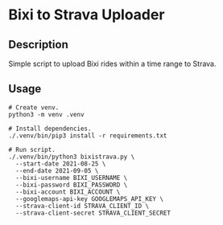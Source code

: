 Bixi to Strava Uploader
=======================

## Description

Simple script to upload Bixi rides within a time range to Strava.

## Usage

```shell
# Create venv.
python3 -m venv .venv

# Install dependencies.
./.venv/bin/pip3 install -r requirements.txt

# Run script.
./.venv/bin/python3 bixistrava.py \
  --start-date 2021-08-25 \
  --end-date 2021-09-05 \
  --bixi-username BIXI_USERNAME \
  --bixi-password BIXI_PASSWORD \
  --bixi-account BIXI_ACCOUNT \
  --googlemaps-api-key GOOGLEMAPS_API_KEY \
  --strava-client-id STRAVA_CLIENT_ID \
  --strava-client-secret STRAVA_CLIENT_SECRET